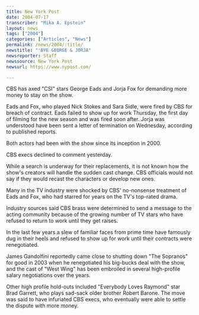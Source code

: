 ```yaml
---
title: New York Post
date: 2004-07-17
transcriber: "Mika A. Epstein"
layout: news
tags: ["2004"]
categories: ["Articles", "News"]
permalink: /news/2004/:title/
newstitle: "'BYE GEORGE & JORJA"
newsreporter: Staff
newssource: New York Post
newsurl: https://www.nypost.com/

---
```


CBS has axed "CSI" stars George Eads and Jorja Fox for demanding more money to stay on the show.

Eads and Fox, who played Nick Stokes and Sara Sidle, were fired by CBS for breach of contract. Eads failed to show up for work Thursday, the first day of filming for the new season and was fired soon after. Jorja was understood have been sent a letter of termination on Wednesday, according to published reports.

Both actors had been with the show since its inception in 2000.

CBS execs declined to comment yesterday.

While a search is underway for their replacements, it is not known how the show's creators will handle the sudden cast change. CBS officials would not say if they would recast the characters or develop new ones.

Many in the TV industry were shocked by CBS' no-nonsense treatment of Eads and Fox, who had starred for years on the TV's top-rated drama.

Industry sources said CBS brass were determined to send a message to the acting community because of the growing number of TV stars who have refused to return to work until they get raises.

In the last few years a slew of familiar faces from prime time have famously dug in their heels and refused to show up for work until their contracts were renegotiated.

James Gandolfini reportedly came close to shutting down "The Sopranos" for good in 2003 when he renegotiated his big-bucks deal with the show, and the cast of "West Wing" has been embroiled in several high-profile salary negotiations over the years.

Other high profile hold-outs included "Everybody Loves Raymond" star Brad Garrett, who plays sad-sack older brother Robert Barone. The move was said to have infuriated CBS execs, who eventually were able to settle the dispute with more money.
